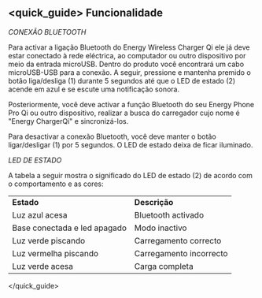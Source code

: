 ## <quick_guide> Funcionalidade

*CONEXÃO BLUETOOTH*

Para activar a ligação Bluetooth do Energy Wireless Charger Qi ele já deve estar conectado à rede eléctrica, ao computador ou outro dispositivo por meio da entrada microUSB. Dentro do produto você encontrará um cabo microUSB-USB para a conexão. A seguir, pressione e mantenha premido o botão liga/desliga (1) durante 5 segundos até que o LED de estado (2) acende em azul e se escute uma notificação sonora.

Posteriormente, você deve activar a função Bluetooth do seu Energy Phone Pro Qi ou outro dispositivo, realizar a busca do carregador cujo nome é "Energy ChargerQi" e sincronizá-los.

Para desactivar a conexão Bluetooth, você deve manter o botão ligar/desligar (1) por 5 segundos. O LED de estado deixa de ficar iluminado.


*LED DE ESTADO*

A tabela a seguir mostra o significado do LED de estado (2) de acordo com o comportamento e as cores:

|||
| :-- | :-- |
| **Estado** | **Descrição** |
| Luz azul acesa | Bluetooth activado |
| Base conectada e led apagado | Modo inactivo|
| Luz verde piscando | Carregamento correcto|
| Luz vermelha piscando | Carregamento incorrecto |
| Luz verde acesa | Carga completa |

</quick_guide>


